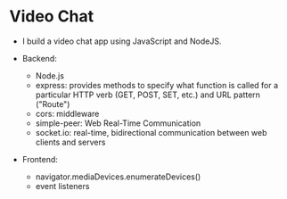 # Video Chat

- I build a video chat app using JavaScript and NodeJS.

- Backend:
  - Node.js
  - express: provides methods to specify what function is called for a particular HTTP verb (GET, POST, SET, etc.) and URL pattern ("Route")
  - cors: middleware
  - simple-peer: Web Real-Time Communication
  - socket.io: real-time, bidirectional communication between web clients and servers
  
- Frontend:
  - navigator.mediaDevices.enumerateDevices()
  - event listeners